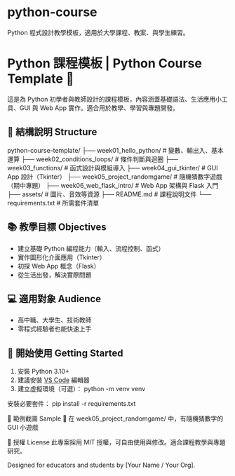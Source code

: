 # python-course
Python 程式設計教學模板，適用於大學課程、教案、與學生練習。
#
#
# Python 課程模板 | Python Course Template 🐍

這是為 Python 初學者與教師設計的課程模板，內容涵蓋基礎語法、生活應用小工具、GUI 與 Web App 實作。適合用於教學、學習與專題開發。

## 🔧 結構說明 Structure

python-course-template/
├── week01_hello_python/ # 變數、輸出入、基本運算
├── week02_conditions_loops/ # 條件判斷與迴圈
├── week03_functions/ # 函式設計與模組導入
├── week04_gui_tkinter/ # GUI App 設計（Tkinter）
├── week05_project_randomgame/ # 隨機猜數字遊戲（期中專題）
├── week06_web_flask_intro/ # Web App 架構與 Flask 入門
├── assets/ # 圖片、音效等資源
├── README.md # 課程說明文件
└── requirements.txt # 所需套件清單

## 📚 教學目標 Objectives

- 建立基礎 Python 編程能力（輸入、流程控制、函式）
- 實作圖形化介面應用（Tkinter）
- 初探 Web App 概念（Flask）
- 從生活出發，解決實際問題

## 💻 適用對象 Audience

- 高中職、大學生、技術教師
- 零程式經驗者也能快速上手

## 🚀 開始使用 Getting Started

1. 安裝 Python 3.10+
2. 建議安裝 [VS Code](https://code.visualstudio.com/) 編輯器
3. 建立虛擬環境（可選）：
    python -m venv venv

安裝必要套件：
    pip install -r requirements.txt

🧪 範例截圖 Sample
📌 在 week05_project_randomgame/ 中，有隨機猜數字的 GUI 小遊戲


📄 授權 License
此專案採用 MIT 授權，可自由使用與修改。適合課程教學與專題研究。

Designed for educators and students by [Your Name / Your Org].
